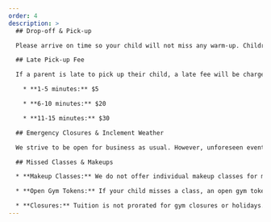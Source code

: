 ```yaml
---
order: 4
description: >
  ## Drop-off & Pick-up

  Please arrive on time so your child will not miss any warm-up. Children are not permitted to wait outside for their parents. Please pick your child up, on time, inside our facility. At drop-off, all students must have a parent remain with them until their class enters the gym.

  ## Late Pick-up Fee

  If a parent is late to pick up their child, a late fee will be charged. This fee applies to all programs and is due at the time of pick-up. If a child is not picked up within 30 minutes of the class ending, we will call the emergency contacts listed on your account. If we are unable to reach anyone, we will contact the local authorities. Late fees are assessed **per student**:

    * **1-5 minutes:** $5

    * **6-10 minutes:** $20

    * **11-15 minutes:** $30

  ## Emergency Closures & Inclement Weather

  We strive to be open for business as usual. However, unforeseen events like severe weather, natural disasters, or building emergencies may occasionally cause closures. During these times, we recommend calling the gym to confirm our status. Please check our Facebook & Instagram pages as well as your email for weather updates and closure information.

  ## Missed Classes & Makeups

  * **Makeup Classes:** We do not offer individual makeup classes for missed sessions. However, we offer [open gym](/programs/open-gym) tokens as an alternative. Attending open gym is entirely optional. We understand that scheduling conflicts can arise.

  * **Open Gym Tokens:** If your child misses a class, an open gym token is automatically applied to their account. You can receive up to two tokens per month, which expire one year from issuance. These tokens are exclusively for open gym sessions and are non-transferable. Once a makeup token is redeemed, it cannot be reused after the event ends, as it secures a spot that another child could have taken. However, if you provide at least 24 hours' notice before the open gym, the makeup token can be re-added to your account. A paid open gym spot can be transferred for a $10 fee with 24 hours' notice prior to the event.

  * **Closures:** Tuition is not prorated for gym closures or holidays.
---
```

